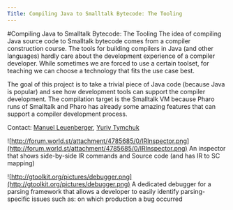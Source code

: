 ```yaml
---
Title: Compiling Java to Smalltalk Bytecode: The Tooling
---
```

#Compiling Java to Smalltalk Bytecode: The Tooling
The idea of compiling Java source code to Smalltalk bytecode comes from a compiler construction course. The tools for building compilers in Java (and other languages) hardly care about the development experience of a compiler developer. While sometimes we are forced to use a certain toolset, for teaching we can choose a technology that fits the use case best.

The goal of this project is to take a trivial piece of Java code (because Java is popular) and see how development tools can support the compiler development. The compilation target is the Smalltalk VM because Pharo runs of Smalltalk and Pharo has already some amazing features that can support a compiler development process.

Contact: [Manuel Leuenberger](%base_url%/staff/ManuelLeuenberger), [Yuriy Tymchuk](%base_url%/staff/YuriyTymchuk)

![http://forum.world.st/attachment/4785685/0/IRInspector.png](http://forum.world.st/attachment/4785685/0/IRInspector.png)
An inspector that shows side-by-side IR commands and Source code (and has IR to SC mapping)

![http://gtoolkit.org/pictures/debugger.png](http://gtoolkit.org/pictures/debugger.png)
A dedicated debugger for a parsing framework that allows a developer to easily identify parsing-specific issues such as: on which production a bug occurred 
